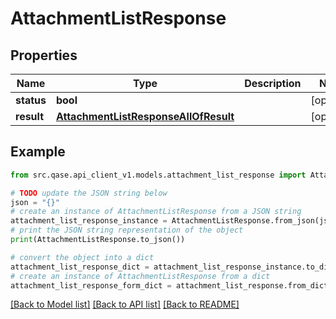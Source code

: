 # AttachmentListResponse


## Properties

Name | Type | Description | Notes
------------ | ------------- | ------------- | -------------
**status** | **bool** |  | [optional] 
**result** | [**AttachmentListResponseAllOfResult**](AttachmentListResponseAllOfResult.md) |  | [optional] 

## Example

```python
from src.qase.api_client_v1.models.attachment_list_response import AttachmentListResponse

# TODO update the JSON string below
json = "{}"
# create an instance of AttachmentListResponse from a JSON string
attachment_list_response_instance = AttachmentListResponse.from_json(json)
# print the JSON string representation of the object
print(AttachmentListResponse.to_json())

# convert the object into a dict
attachment_list_response_dict = attachment_list_response_instance.to_dict()
# create an instance of AttachmentListResponse from a dict
attachment_list_response_form_dict = attachment_list_response.from_dict(attachment_list_response_dict)
```
[[Back to Model list]](../README.md#documentation-for-models) [[Back to API list]](../README.md#documentation-for-api-endpoints) [[Back to README]](../README.md)


